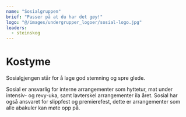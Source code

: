 ```yaml
---
name: "Sosialgruppen"
brief: "Passer på at du har det gøy!"
logo: "@/images/undergrupper_logoer/sosial-logo.jpg"
leaders:
  - steinskog
---
```


# Kostyme

Sosialgjengen står for å lage god stemning og spre glede.

Sosial er ansvarlig for interne arrangementer som hyttetur, mat under intensiv- og revy-uka, samt lavterskel arrangementer ila året. Sosial har også ansvaret for slippfest og premierefest, dette er arrangementer som alle abakuler kan møte opp på.
